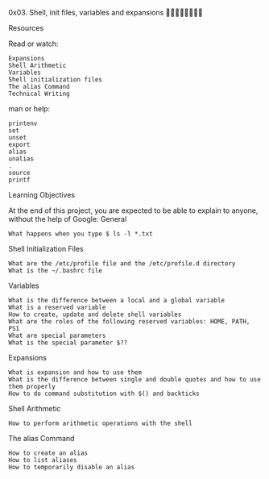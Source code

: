 
0x03. Shell, init files, variables and expansions
🐠🐠🐠🐠🐠🐠🐠🐠

Resources

Read or watch:

    Expansions
    Shell Arithmetic
    Variables
    Shell initialization files
    The alias Command
    Technical Writing

man or help:

    printenv
    set
    unset
    export
    alias
    unalias
    .
    source
    printf

Learning Objectives

At the end of this project, you are expected to be able to explain to anyone, without the help of Google:
General

    What happens when you type $ ls -l *.txt

Shell Initialization Files

    What are the /etc/profile file and the /etc/profile.d directory
    What is the ~/.bashrc file

Variables

    What is the difference between a local and a global variable
    What is a reserved variable
    How to create, update and delete shell variables
    What are the roles of the following reserved variables: HOME, PATH, PS1
    What are special parameters
    What is the special parameter $??

Expansions

    What is expansion and how to use them
    What is the difference between single and double quotes and how to use them properly
    How to do command substitution with $() and backticks

Shell Arithmetic

    How to perform arithmetic operations with the shell

The alias Command

    How to create an alias
    How to list aliases
    How to temporarily disable an alias

